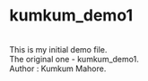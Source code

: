 # kumkum_demo1
<br>
This is my initial demo file.
<br>
The original one - kumkum_demo1.
<br>
Author : Kumkum Mahore.
